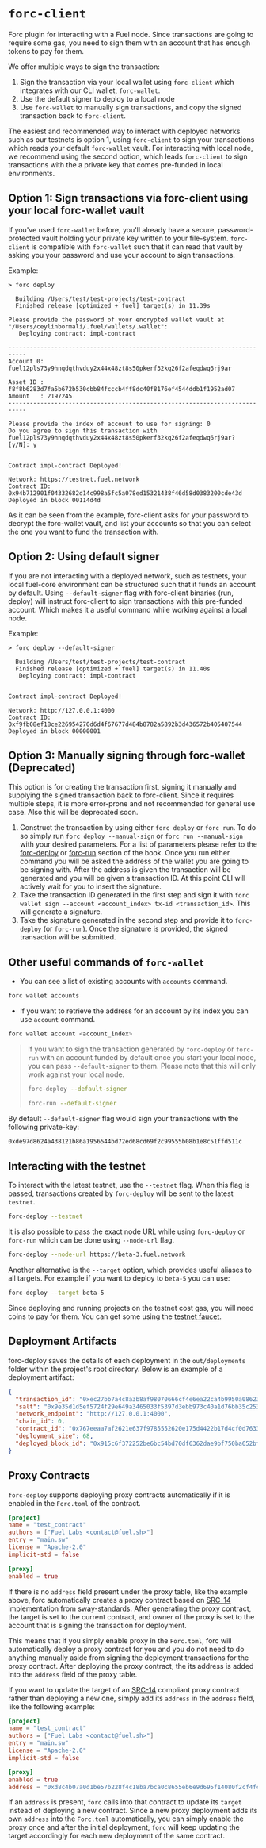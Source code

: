 # `forc-client`

Forc plugin for interacting with a Fuel node. Since transactions are going to require some gas, you need to sign them with an account that has enough tokens to pay for them.

We offer multiple ways to sign the transaction:

  1. Sign the transaction via your local wallet using `forc-client` which integrates with our CLI wallet, `forc-wallet`.
  2. Use the default signer to deploy to a local node
  3. Use `forc-wallet` to manually sign transactions, and copy the signed transaction back to `forc-client`.

The easiest and recommended way to interact with deployed networks such as our testnets is option 1, using `forc-client` to sign your transactions which reads your default `forc-wallet` vault. For interacting with local node, we recommend using the second option, which leads `forc-client` to sign transactions with the a private key that comes pre-funded in local environments.

## Option 1: Sign transactions via forc-client using your local forc-wallet vault

If you've used `forc-wallet` before, you'll already have a secure, password-protected vault holding your private key written to your file-system. `forc-client` is compatible with `forc-wallet` such that it can read that vault by asking you your password and use your account to sign transactions.

Example:

```console
> forc deploy

  Building /Users/test/test-projects/test-contract
  Finished release [optimized + fuel] target(s) in 11.39s

Please provide the password of your encrypted wallet vault at "/Users/ceylinbormali/.fuel/wallets/.wallet":
   Deploying contract: impl-contract

---------------------------------------------------------------------------
Account 0: fuel12pls73y9hnqdqthvduy2x44x48zt8s50pkerf32kq26f2afeqdwq6rj9ar

Asset ID : f8f8b6283d7fa5b672b530cbb84fcccb4ff8dc40f8176ef4544ddb1f1952ad07
Amount   : 2197245
---------------------------------------------------------------------------

Please provide the index of account to use for signing: 0
Do you agree to sign this transaction with fuel12pls73y9hnqdqthvduy2x44x48zt8s50pkerf32kq26f2afeqdwq6rj9ar? [y/N]: y


Contract impl-contract Deployed!

Network: https://testnet.fuel.network
Contract ID: 0x94b712901f04332682d14c998a5fc5a078ed15321438f46d58d0383200cde43d
Deployed in block 00114d4d
```

As it can be seen from the example, forc-client asks for your password to decrypt the forc-wallet vault, and list your accounts so that you can select the one you want to fund the transaction with.

## Option 2: Using default signer

If you are not interacting with a deployed network, such as testnets, your local fuel-core environment can be structured such that it funds an account by default. Using `--default-signer` flag with forc-client binaries (run, deploy) will instruct forc-client to sign transactions with this pre-funded account. Which makes it a useful command while working against a local node.

Example:

```console
> forc deploy --default-signer

  Building /Users/test/test-projects/test-contract
  Finished release [optimized + fuel] target(s) in 11.40s
   Deploying contract: impl-contract


Contract impl-contract Deployed!

Network: http://127.0.0.1:4000
Contract ID: 0xf9fb08ef18ce226954270d6d4f67677d484b8782a5892b3d436572b405407544
Deployed in block 00000001
```

## Option 3: Manually signing through forc-wallet (Deprecated)

This option is for creating the transaction first, signing it manually and supplying the signed transaction back to forc-client. Since it requires multiple steps, it is more error-prone and not recommended for general use case. Also this will be deprecated soon.

1. Construct the transaction by using either `forc deploy` or `forc run`. To do so simply run `forc deploy --manual-sign` or `forc run --manual-sign` with your desired parameters. For a list of parameters please refer to the [forc-deploy](./forc_deploy.md) or [forc-run](./forc_run.md) section of the book. Once you run either command you will be asked the address of the wallet you are going to be signing with. After the address is given the transaction will be generated and you will be given a transaction ID. At this point CLI will actively wait for you to insert the signature.
2. Take the transaction ID generated in the first step and sign it with `forc wallet sign --account <account_index> tx-id <transaction_id>`. This will generate a signature.
3. Take the signature generated in the second step and provide it to `forc-deploy` (or `forc-run`). Once the signature is provided, the signed transaction will be submitted.

## Other useful commands of `forc-wallet`

- You can see a list of existing accounts with `accounts` command.

```sh
forc wallet accounts
```

- If you want to retrieve the address for an account by its index you can use `account` command.

```sh
forc wallet account <account_index>
```

> If you want to sign the transaction generated by `forc-deploy` or `forc-run` with an account funded by default once you start your local node, you can pass `--default-signer` to them. Please note that this will only work against your local node.
>
> ```sh
> forc-deploy --default-signer
> ```
>
> ```sh
> forc-run --default-signer
> ```

By default `--default-signer` flag would sign your transactions with the following private-key:

```sh
0xde97d8624a438121b86a1956544bd72ed68cd69f2c99555b08b1e8c51ffd511c
```

## Interacting with the testnet

To interact with the latest testnet, use the `--testnet` flag. When this flag is passed, transactions created by `forc-deploy` will be sent to the latest `testnet`.

```sh
forc-deploy --testnet
```

It is also possible to pass the exact node URL while using `forc-deploy` or `forc-run` which can be done using `--node-url` flag.

```sh
forc-deploy --node-url https://beta-3.fuel.network
```

Another alternative is the `--target` option, which provides useful aliases to all targets. For example if you want to deploy to `beta-5` you can use:

```sh
forc-deploy --target beta-5
```

Since deploying and running projects on the testnet cost gas, you will need coins to pay for them. You can get some using the [testnet faucet](https://faucet-testnet.fuel.network/).

## Deployment Artifacts

forc-deploy saves the details of each deployment in the `out/deployments` folder within the project's root directory. Below is an example of a deployment artifact:

```json
{
  "transaction_id": "0xec27bb7a4c8a3b8af98070666cf4e6ea22ca4b9950a0862334a1830520012f5d",
  "salt": "0x9e35d1d5ef5724f29e649a3465033f5397d3ebb973c40a1d76bb35c253f0dec7",
  "network_endpoint": "http://127.0.0.1:4000",
  "chain_id": 0,
  "contract_id": "0x767eeaa7af2621e637f9785552620e175d4422b17d4cf0d76335c38808608a7b",
  "deployment_size": 68,
  "deployed_block_id": "0x915c6f372252be6bc54bd70df6362dae9bf750ba652bf5582d9b31c7023ca6cf"
}
```

## Proxy Contracts

`forc-deploy` supports deploying proxy contracts automatically if it is enabled in the `Forc.toml` of the contract.

```TOML
[project]
name = "test_contract"
authors = ["Fuel Labs <contact@fuel.sh>"]
entry = "main.sw"
license = "Apache-2.0"
implicit-std = false

[proxy]
enabled = true
```

If there is no `address` field present under the proxy table, like the example above, forc automatically creates a proxy contract based on [SRC-14](https://github.com/FuelLabs/sway-standards/blob/master/docs/src/src-14-simple-upgradeable-proxies.md) implementation from [sway-standards](https://github.com/FuelLabs/sway-standards). After generating the proxy contract, the target is set to the current contract, and owner of the proxy is set to the account that is signing the transaction for deployment.

This means that if you simply enable proxy in the `Forc.toml`, forc will automatically deploy a proxy contract for you and you do not need to do anything manually aside from signing the deployment transactions for the proxy contract. After deploying the proxy contract, the its address is added into the `address` field of the proxy table.

If you want to update the target of an [SRC-14](https://github.com/FuelLabs/sway-standards/blob/master/docs/src/src-14-simple-upgradeable-proxies.md) compliant proxy contract rather than deploying a new one, simply add its `address` in the `address` field, like the following example:

```TOML
[project]
name = "test_contract"
authors = ["Fuel Labs <contact@fuel.sh>"]
entry = "main.sw"
license = "Apache-2.0"
implicit-std = false

[proxy]
enabled = true
address = "0xd8c4b07a0d1be57b228f4c18ba7bca0c8655eb6e9d695f14080f2cf4fc7cd946" # example proxy contract address
```

If an `address` is present, `forc` calls into that contract to update its `target` instead of deploying a new contract. Since a new proxy deployment adds its own `address` into the `Forc.toml` automatically, you can simply enable the proxy once and after the initial deployment, `forc` will keep updating the target accordingly for each new deployment of the same contract.

